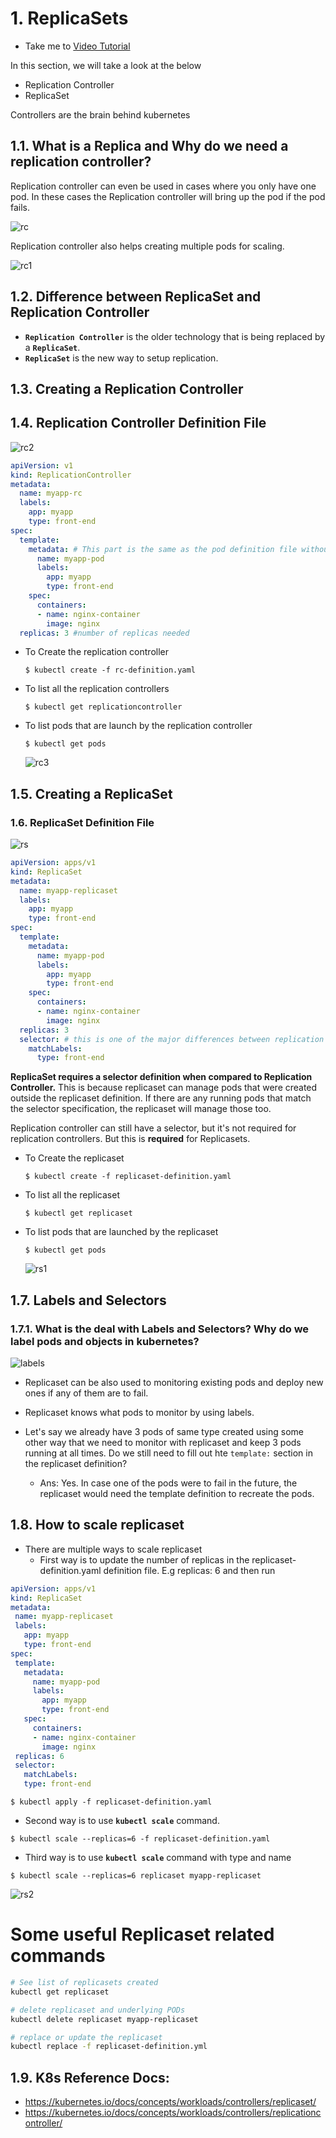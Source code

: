 # 1. ReplicaSets
  - Take me to [Video Tutorial](https://kodekloud.com/topic/replicasets/)

In this section, we will take a look at the below
- Replication Controller
- ReplicaSet

Controllers are the brain behind kubernetes

## 1.1. What is a Replica and Why do we need a replication controller?

Replication controller can even be used in cases where you only have one pod. In these cases the Replication controller will bring up the pod if the pod fails.

  ![rc](../../images/rc.PNG)
  
Replication controller also helps creating multiple pods for scaling.

  ![rc1](../../images/rc1.PNG)
  
## 1.2. Difference between ReplicaSet and Replication Controller
- **`Replication Controller`** is the older technology that is being replaced by a **`ReplicaSet`**.
- **`ReplicaSet`** is the new way to setup replication.

## 1.3. Creating a Replication Controller

## 1.4. Replication Controller Definition File
  
   ![rc2](../../images/rc2.PNG)
  
```yaml
apiVersion: v1
kind: ReplicationController
metadata:
  name: myapp-rc
  labels:
    app: myapp
    type: front-end
spec:
  template:
    metadata: # This part is the same as the pod definition file without apiVersion and kind fields.
      name: myapp-pod
      labels:
        app: myapp
        type: front-end
    spec:
      containers:
      - name: nginx-container
        image: nginx
  replicas: 3 #number of replicas needed
```
  - To Create the replication controller
    ```
    $ kubectl create -f rc-definition.yaml
    ```
  - To list all the replication controllers
    ```
    $ kubectl get replicationcontroller
    ```
  - To list pods that are launch by the replication controller
    ```
    $ kubectl get pods
    ```
    ![rc3](../../images/rc3.PNG)
    
## 1.5. Creating a ReplicaSet
  
### 1.6. ReplicaSet Definition File

   ![rs](../../images/rs.PNG)

```yaml
apiVersion: apps/v1
kind: ReplicaSet
metadata:
  name: myapp-replicaset
  labels:
    app: myapp
    type: front-end
spec:
  template:
    metadata:
      name: myapp-pod
      labels:
        app: myapp
        type: front-end
    spec:
      containers:
      - name: nginx-container
        image: nginx
  replicas: 3
  selector: # this is one of the major differences between replication controller and replicaset
    matchLabels:
      type: front-end
 ```

**ReplicaSet requires a selector definition when compared to Replication Controller.** This is because replicaset can manage pods that were created outside the replicaset definition. If there are any running pods that match the selector specification, the replicaset will manage those too.

Replication controller can still have a selector, but it's not required for replication controllers. But this is **required** for Replicasets.
   
  - To Create the replicaset
    ```
    $ kubectl create -f replicaset-definition.yaml
    ```
  - To list all the replicaset
    ```
    $ kubectl get replicaset
    ```
  - To list pods that are launched by the replicaset
    ```
    $ kubectl get pods
    ```
   
    ![rs1](../../images/rs1.PNG)
    
## 1.7. Labels and Selectors
### 1.7.1. What is the deal with Labels and Selectors? Why do we label pods and objects in kubernetes?

  ![labels](../../images/labels.PNG)

- Replicaset can be also used to monitoring existing pods and deploy new ones if any of them are to fail.
- Replicaset knows what pods to monitor by using labels.

- Let's say we already have 3 pods of same type created using some other way that we need to monitor with replicaset and keep 3 pods running at all times. Do we still need to fill out hte `template:` section in the replicaset definition? 
  - Ans: Yes. In case one of the pods were to fail in the future, the replicaset would need the template definition to recreate the pods. 
  
## 1.8. How to scale replicaset
- There are multiple ways to scale replicaset
  - First way is to update the number of replicas in the replicaset-definition.yaml definition file. E.g replicas: 6 and then run 


 ```yaml
apiVersion: apps/v1
kind: ReplicaSet
metadata:
  name: myapp-replicaset
  labels:
    app: myapp
    type: front-end
spec:
  template:
    metadata:
      name: myapp-pod
      labels:
        app: myapp
        type: front-end
    spec:
      containers:
      - name: nginx-container
        image: nginx
  replicas: 6
  selector:
    matchLabels:
    type: front-end
```

  ```
  $ kubectl apply -f replicaset-definition.yaml
  ```

  - Second way is to use **`kubectl scale`** command.
  ```
  $ kubectl scale --replicas=6 -f replicaset-definition.yaml
  ```

  - Third way is to use **`kubectl scale`** command with type and name
  ```
  $ kubectl scale --replicas=6 replicaset myapp-replicaset
  ```

  ![rs2](../../images/rs2.PNG)

# Some useful Replicaset related commands

```bash
# See list of replicasets created
kubectl get replicaset

# delete replicaset and underlying PODs
kubectl delete replicaset myapp-replicaset

# replace or update the replicaset
kubectl replace -f replicaset-definition.yml
```

## 1.9. K8s Reference Docs:
- https://kubernetes.io/docs/concepts/workloads/controllers/replicaset/
- https://kubernetes.io/docs/concepts/workloads/controllers/replicationcontroller/
